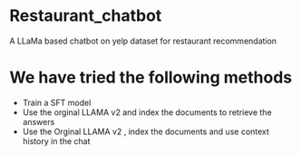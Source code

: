 # Restaurant_chatbot
A LLaMa based chatbot on yelp dataset for restaurant recommendation

# We have tried the following methods 
- Train a SFT model
- Use the orginal LLAMA v2 and index the documents to retrieve the answers
- Use the Orginal LLAMA v2 , index the documents and use context history in the chat

  
